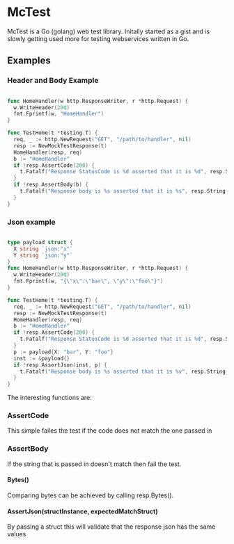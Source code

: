 McTest
======

McTest is a Go (golang) web test library. Initally started as a gist and is slowly getting used more for testing webservices written in Go.



## Examples

### Header and Body Example
```go

func HomeHandler(w http.ResponseWriter, r *http.Request) {
  w.WriteHeader(200)
  fmt.Fprintf(w, "HomeHandler")
}

func TestHome(t *testing.T) {
  req, _ := http.NewRequest("GET", "/path/to/handler", nil)
  resp := NewMockTestResponse(t)
  HomeHandler(resp, req)
  b := "HomeHandler"
  if !resp.AssertCode(200) {
    t.Fatalf("Response StatusCode is %d asserted that it is %d", resp.StatusCode, 200)
  }
  if !resp.AssertBody(b) {
    t.Fatalf("Response body is %s asserted that it is %s", resp.String(), b)
  }
}
```

### Json example

```go

type payload struct {
  X string `json:"x"`
  Y string `json:"y"`
}
func HomeHandler(w http.ResponseWriter, r *http.Request) {
  w.WriteHeader(200)
  fmt.Fprintf(w, "{\"x\":\"bar\", \"y\":\"foo\"}")
}

func TestHome(t *testing.T) {
  req, _ := http.NewRequest("GET", "/path/to/handler", nil)
  resp := NewMockTestResponse(t)
  HomeHandler(resp, req)
  b := "HomeHandler"
  if !resp.AssertCode(200) {
    t.Fatalf("Response StatusCode is %d asserted that it is %d", resp.StatusCode, 200)
  }
  p := payload{X: "bar", Y: "foo"}
  inst := &payload{}
  if !resp.AssertJson(inst, p) {
    t.Fatalf("Response body is %s asserted that it is %v", resp.String(), p)
  }
}
```

The interesting functions are:

### AssertCode
This simple failes the test if the code does not match the one passed in

### AssertBody
If the string that is passed in doesn't match then fail the test.

#### Bytes()
Comparing bytes can be achieved by calling resp.Bytes().

#### AssertJson(structInstance, expectedMatchStruct)
By passing a struct this will validate that the response json has the same values


